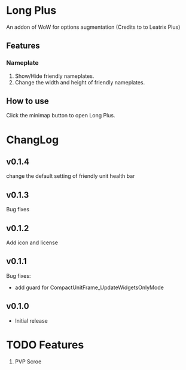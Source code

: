 # Long Plus
An addon of WoW for options augmentation (Credits to to Leatrix Plus)

## Features

### Nameplate

1. Show/Hide friendly nameplates.
2. Change the width and height of friendly nameplates.

## How to use

Click the minimap button to open Long Plus.

# ChangLog

## v0.1.4

change the default setting of friendly unit health bar

## v0.1.3

Bug fixes

## v0.1.2

Add icon and license

## v0.1.1

Bug fixes:

- add guard for CompactUnitFrame_UpdateWidgetsOnlyMode

## v0.1.0

- Initial release


# TODO Features

1. PVP Scroe



